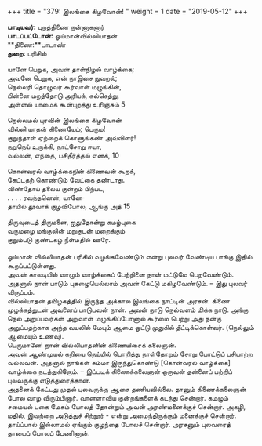 ﻿+++
title = "379: இலங்கை கிழவோன்!  "
weight = 1
date = "2019-05-12"
+++

**பாடியவர்:** புறத்திணை நன்னாகனார்  
**பாடப்பட்டோன்:** ஓய்மான்வில்லியாதன்  
**திணை:**பாடாண்  
**துறை:** பரிசில்  
  
யானே பெறுக, அவன் தாள்நிழல் வாழ்க்கை;  
அவனே பெறுக, என் நாஇசை நுவறல்;  
நெல்லரி தொழுவர் கூர்வாள் மழுங்கின்,  
பின்னை மறத்தோடு அரியக், கல்செத்து,  
அள்ளல் யாமைக் கூன்புறத்து உரிஞ்சும் 5  
  
நெல்லமல் புரவின் இலங்கை கிழவோன்  
வில்லி யாதன் கிணையேம்; பெரும!  
குறுந்தாள் ஏற்றைக் கொளுங்கண் அவ்விளர்!  
நறுநெய் உருக்கி, நாட்சோறு ஈயா,  
வல்லன், எந்தை, பசிதீர்த்தல் எனக், 10  
  
கொன்வரல் வாழ்க்கைநின் கிணைவன் கூறக்,  
கேட்டதற் கொண்டும் வேட்கை தண்டாது.  
விண்தோய் தலைய குன்றம் பிற்பட,  
. . . . ரவந்தனென், யானே-  
தாயில் தூவாக் குழவிபோல, ஆங்கு அத் 15  
  
திருவுடைத் திருமனை, ஐதுதோன்று கமழ்புகை  
வருமழை மங்குலின் மறுகுடன் மறைக்கும்  
குறும்படு குண்டகழ் நீள்மதில் ஊரே.  
   
ஓய்மான் வில்லியாதன் பரிசில் வழங்கவேண்டும் என்று புலவர் வேண்டிய பாங்கு இதில் கூறப்பட்டுள்ளது.  
அவன் காலடியில் வாழும் வாழ்க்கைப் பேற்றினை நான் மட்டுமே பெறவேண்டும். அதனால் நான் பாடும் புகழையெல்லாம் அவன் கேட்டு மகிழவேண்டும். – இது புலவர் விருப்பம்.  
வில்லியாதன் தமிழகத்தில் இருந்த அக்கால இலங்கை நாட்டின் அரசன். கிணை முழக்கத்துடன் அவனைப் பாடுபவன் நான். அவன் நாடு நெல்வளம் மிக்க நாடு. அங்கு நெல் அறுப்பவர்கள் அறுவாள் மழுங்கிப்போனால் கூர்மை பெற்று அது நன்கு அறுப்பதற்காக அந்த வயலில் மேயும் ஆமை ஓட்டு முதுகில் தீட்டிக்கொள்வர். (நெல்லும் ஆமையும் உணவு).  
பெருமானே! நான் வில்லியாதனின் கிணையிசைக் கலைஞன்.  
அவன் ஆண்முயல் கறியை நெய்யில் பொறித்து நாள்தோறும் சோறு போட்டுப் பசியாற்ற வல்லவன். அதனால் நாங்கள் சும்மா இருந்துகொண்டு [கொன்வரல் வாழ்க்கை] வாழ்க்கை நடத்துகிறோம். – இப்படிக் கிணைக்கலைஞன் ஒருவன் தன்னைப் பற்றிப் புலவருக்கு எடுத்துரைத்தான்.  
அதனைக் கேட்டது முதல் புலவருக்கு ஆசை தணியவில்லை. தானும் கிணைக்கலைஞன் போல வாழ விரும்பினார். வானளாவிய குன்றங்களைக் கடந்து சென்றார். கமழும் சமையல் புகை மேகம் போலத் தோன்றும் அவன் அரண்மனைக்குச் சென்றார். அகழி, மதில், இவற்றை அடுத்துச் சிற்றூர் - என்று அமைந்திருக்கும் மனைக்குச் சென்றார். தாய்ப்பால் இல்லாமல் ஏங்கும் குழந்தை போலச் சென்றார். அரசனும் புலவரைத் தாயைப் போலப் பேணினான்.  
